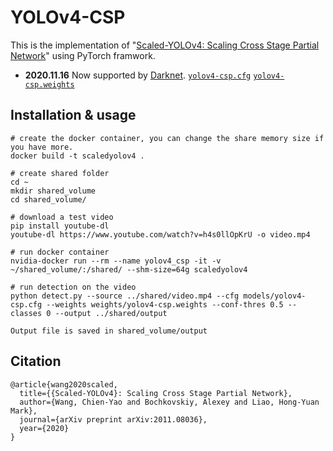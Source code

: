 # YOLOv4-CSP

This is the implementation of "[Scaled-YOLOv4: Scaling Cross Stage Partial Network](https://arxiv.org/abs/2011.08036)" using PyTorch framwork.

* **2020.11.16** Now supported by [Darknet](https://github.com/AlexeyAB/darknet). [`yolov4-csp.cfg`](https://github.com/AlexeyAB/darknet/blob/master/cfg/yolov4-csp.cfg) [`yolov4-csp.weights`](https://drive.google.com/file/d/1NQwz47cW0NUgy7L3_xOKaNEfLoQuq3EL/view?usp=sharing)

## Installation & usage

```
# create the docker container, you can change the share memory size if you have more.
docker build -t scaledyolov4 .

# create shared folder
cd ~
mkdir shared_volume
cd shared_volume/

# download a test video
pip install youtube-dl
youtube-dl https://www.youtube.com/watch?v=h4s0llOpKrU -o video.mp4

# run docker container
nvidia-docker run --rm --name yolov4_csp -it -v ~/shared_volume/:/shared/ --shm-size=64g scaledyolov4

# run detection on the video
python detect.py --source ../shared/video.mp4 --cfg models/yolov4-csp.cfg --weights weights/yolov4-csp.weights --conf-thres 0.5 --classes 0 --output ../shared/output

Output file is saved in shared_volume/output
```


## Citation

```
@article{wang2020scaled,
  title={{Scaled-YOLOv4}: Scaling Cross Stage Partial Network},
  author={Wang, Chien-Yao and Bochkovskiy, Alexey and Liao, Hong-Yuan Mark},
  journal={arXiv preprint arXiv:2011.08036},
  year={2020}
}
```
